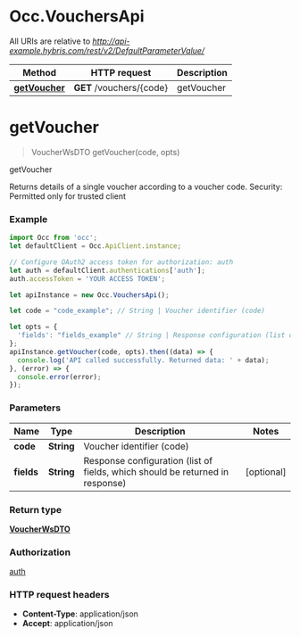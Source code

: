# Occ.VouchersApi

All URIs are relative to *http://api-example.hybris.com/rest/v2/DefaultParameterValue/*

Method | HTTP request | Description
------------- | ------------- | -------------
[**getVoucher**](VouchersApi.md#getVoucher) | **GET** /vouchers/{code} | getVoucher


<a name="getVoucher"></a>
# **getVoucher**
> VoucherWsDTO getVoucher(code, opts)

getVoucher

Returns details of a single voucher according to a voucher code.  Security: Permitted only for trusted client 

### Example
```javascript
import Occ from 'occ';
let defaultClient = Occ.ApiClient.instance;

// Configure OAuth2 access token for authorization: auth
let auth = defaultClient.authentications['auth'];
auth.accessToken = 'YOUR ACCESS TOKEN';

let apiInstance = new Occ.VouchersApi();

let code = "code_example"; // String | Voucher identifier (code)

let opts = { 
  'fields': "fields_example" // String | Response configuration (list of fields, which should be returned in response)
};
apiInstance.getVoucher(code, opts).then((data) => {
  console.log('API called successfully. Returned data: ' + data);
}, (error) => {
  console.error(error);
});

```

### Parameters

Name | Type | Description  | Notes
------------- | ------------- | ------------- | -------------
 **code** | **String**| Voucher identifier (code) | 
 **fields** | **String**| Response configuration (list of fields, which should be returned in response) | [optional] 

### Return type

[**VoucherWsDTO**](VoucherWsDTO.md)

### Authorization

[auth](../README.md#auth)

### HTTP request headers

 - **Content-Type**: application/json
 - **Accept**: application/json

